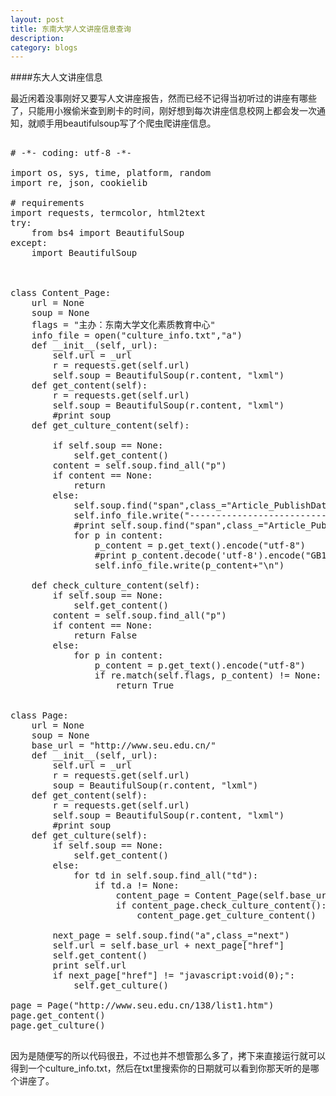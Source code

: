 ```yaml
---
layout: post
title: 东南大学人文讲座信息查询
description: 
category: blogs
---
```


####东大人文讲座信息

最近闲着没事刚好又要写人文讲座报告，然而已经不记得当初听过的讲座有哪些了，只能用小猴偷米查到刷卡的时间，刚好想到每次讲座信息校网上都会发一次通知，就顺手用beautifulsoup写了个爬虫爬讲座信息。

<pre class="brush: python">

# -*- coding: utf-8 -*-

import os, sys, time, platform, random
import re, json, cookielib

# requirements
import requests, termcolor, html2text
try:
    from bs4 import BeautifulSoup
except:
    import BeautifulSoup



class Content_Page:
    url = None
    soup = None
    flags = "主办：东南大学文化素质教育中心"
    info_file = open("culture_info.txt","a")
    def __init__(self,_url):
        self.url = _url
        r = requests.get(self.url)
        self.soup = BeautifulSoup(r.content, "lxml")
    def get_content(self):
        r = requests.get(self.url)
        self.soup = BeautifulSoup(r.content, "lxml")
        #print soup
    def get_culture_content(self):
        
        if self.soup == None:
            self.get_content()
        content = self.soup.find_all("p")
        if content == None:
            return 
        else:
            self.soup.find("span",class_="Article_PublishDate").get_text()
            self.info_file.write("--------------------------"+self.soup.find("span",class_="Article_PublishDate").get_text()+"--------------------------------------\n")
            #print self.soup.find("span",class_="Article_PublishDate").get_text()
            for p in content:
                p_content = p.get_text().encode("utf-8")
                #print p_content.decode('utf-8').encode("GB18030")
                self.info_file.write(p_content+"\n")

    def check_culture_content(self):
        if self.soup == None:
            self.get_content()
        content = self.soup.find_all("p")
        if content == None:
            return False
        else:
            for p in content:
                p_content = p.get_text().encode("utf-8")
                if re.match(self.flags, p_content) != None:
                    return True
        
        
class Page:
    url = None
    soup = None
    base_url = "http://www.seu.edu.cn/"
    def __init__(self,_url):
        self.url = _url
        r = requests.get(self.url)
        soup = BeautifulSoup(r.content, "lxml")
    def get_content(self):
        r = requests.get(self.url)
        self.soup = BeautifulSoup(r.content, "lxml")
        #print soup
    def get_culture(self):
        if self.soup == None:
            self.get_content()
        else:
            for td in self.soup.find_all("td"):
                if td.a != None:
                    content_page = Content_Page(self.base_url+td.a["href"])
                    if content_page.check_culture_content():
                        content_page.get_culture_content()
                    
        next_page = self.soup.find("a",class_="next")
        self.url = self.base_url + next_page["href"]
        self.get_content()
        print self.url
        if next_page["href"] != "javascript:void(0);":
            self.get_culture()

page = Page("http://www.seu.edu.cn/138/list1.htm")
page.get_content()
page.get_culture()

</pre>

因为是随便写的所以代码很丑，不过也并不想管那么多了，拷下来直接运行就可以得到一个culture_info.txt，然后在txt里搜索你的日期就可以看到你那天听的是哪个讲座了。
